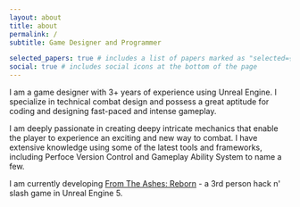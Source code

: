 ```yaml
---
layout: about
title: about
permalink: /
subtitle: Game Designer and Programmer

selected_papers: true # includes a list of papers marked as "selected={true}"
social: true # includes social icons at the bottom of the page
---
```

I am a game designer with 3+ years of experience using Unreal Engine. I specialize in technical combat design and possess a great aptitude for coding and designing fast-paced and intense gameplay.

I am deeply passionate in creating deepy intricate mechanics that enable the player to experience an exciting and new way to combat. I have extensive knowledge using some of the latest tools and frameworks, including Perfoce Version Control and Gameplay Ability System to name a few.

I am currently developing [From The Ashes: Reborn](http://convergentdreamsgames.itch.io/) - a 3rd person hack n' slash game in Unreal Engine 5.

<!-- Write your biography here. Tell the world about yourself. Link to your favorite [subreddit](http://reddit.com). You can put a picture in, too. The code is already in, just name your picture `prof_pic.jpg` and put it in the `img/` folder.

Put your address / P.O. box / other info right below your picture. You can also disable any of these elements by editing `profile` property of the YAML header of your `_pages/about.md`. Edit `_bibliography/papers.bib` and Jekyll will render your [publications page](/al-folio/publications/) automatically.

Link to your social media connections, too. This theme is set up to use [Font Awesome icons](https://fontawesome.com/) and [Academicons](https://jpswalsh.github.io/academicons/), like the ones below. Add your Facebook, Twitter, LinkedIn, Google Scholar, or just disable all of them. -->
